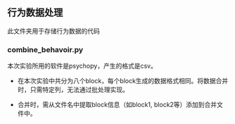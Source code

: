 ## 行为数据处理

此文件夹用于存储行为数据的代码

### combine_behavoir.py

本次实验所用的软件是psychopy，产生的格式是csv。

- 在本次实验中共分为八个block，每个block生成的数据格式相同。将数据合并时，只需特定列，无法通过批处理实现。

- 合并时，需从文件名中提取block信息（如block1, block2等）添加到合并文件中。

